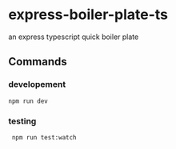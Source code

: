 # express-boiler-plate-ts
an express typescript quick boiler plate

## Commands
### developement
``` npm run dev ```
### testing
``` npm run test:watch```
